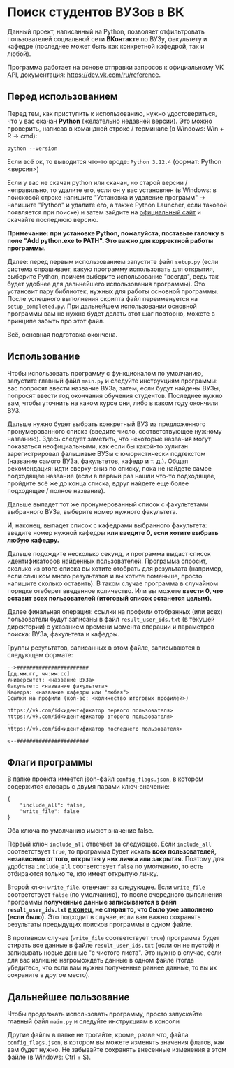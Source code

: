 # Поиск студентов ВУЗов в ВК
Данный проект, написанный на Python, позволяет отфильтровать пользователей социальной сети **ВКонтакте** по ВУЗу, факультету и кафедре (последнее может быть как конкретной кафедрой, так и любой). 

Программа работает на основе отправки запросов к официальному VK API, документация: https://dev.vk.com/ru/reference.

## Перед использованием
Перед тем, как приступить к использованию, нужно удостовериться, что у вас скачан **Python** (желательно недавней версии). Это можно проверить, написав в командной строке / терминале (в Windows: Win + R -> cmd):

`python --version`

Если всё ок, то выводится что-то вроде:
`Python 3.12.4` (формат: Python <версия>)

Если у вас не скачан python или скачан, но старой версии / неправильно, то удалите его, если он у вас установлен  (в Windows: в поисковой строке напишите "Установка и удаление программ" -> напишите "Python" и удалите его, а также Python Launcher, если таковой появляется при поиске) и затем зайдите на [официальный сайт](https://www.python.org/downloads/) и скачайте последнюю версию.

**Примечание: при установке Python, пожалуйста, поставьте галочку в поле "Add python.exe to PATH". Это важно для корректной работы программы.**

Далее: перед первым использованием запустите файл `setup.py` (если система спрашивает, какую программу использовать для открытия, выберите Python, причем выберите использование "всегда", ведь так будет удобнее для дальнейшего использования программы). Это установит пару библиотек, нужных для работы основной программы. После успешного выполнения скрипта файл переименуется на `setup_completed.py`.
При дальнейшем использовании основной программы вам не нужно будет делать этот шаг повторно, можете в принципе забыть про этот файл.

Всё, основная подготовка окончена.

## Использование
Чтобы использовать программу с функционалом по умолчанию, запустите главный файл `main.py` и следуйте инструкциям программы: вас попросят ввести название ВУЗа, затем, если будут найдены ВУЗы, попросят ввести год окончания обучения студентов. Последнее нужно вам, чтобы уточнить на каком курсе они, либо в каком году окончили ВУЗ. 

Дальше нужно будет выбрать конкретный ВУЗ из предложенного пронумерованного списка  (введите число, соответствующее нужному названию). Здесь следует заметить, что некоторые названия могут показаться неофициальными, как если бы какой-то хулиган зарегистрировал фальшивые ВУЗы с юмористически подтекстом (название самого ВУЗа, факультетов, кафедр и т. д.). Общая рекомендация: идти сверху-вниз по списку, пока не найдете самое подходящее название (если в первый раз нашли что-то подходящее, пройдите всё же до конца списка, вдруг найдете еще более подходящее / полное название).

Дальше выпадет тот же пронумерованный список с факультетами выбранного ВУЗа, выберите номер нужного факультета.

И, наконец, выпадет список с кафедрами выбранного факультета: введите номер нужной кафедры **или введите 0, если хотите выбрать любую кафедру.**

Дальше подождите несколько секунд, и программа выдаст список идентификаторов найденных пользователей. Программа спросит, сколько из этого списка вы хотите отобрать для результата (например, если слишком много результатов и вы хотите поменьше, просто напишите сколько оставить). В таком случае программа в случайном порядке отеберет введенное количество. Или вы можете **ввести 0, что оставит всех пользователей (итоговый список останется целым).**

Далее финальная операция: ссылки на профили отобранных (или всех) пользователи будут записаны в файл `result_user_ids.txt` (в текущей директории) с указанием времени момента операции и параметров поиска: ВУЗа, факультета и кафедры.

Группы результатов, записанных в этом файле, записываются в следующем формате:
```
-->#######################  
[дд.мм.гг, чч:мм:сс]
Университет: <название ВУЗа>
Факультет: <название факультета>
Кафедра: <название кафедры или "любая">
Ссылки на профили (кол-во: <количество итоговых профилей>)

https://vk.com/id<идентификатор первого пользователя>
https://vk.com/id<идентификатор второго пользователя>
...
https://vk.com/id<идентификатор последнего пользователя>

<--#######################
```


## Флаги программы
В папке проекта имеется json-файл `config_flags.json`, в котором содержится словарь с двумя парами ключ-значение: 

```
{
    "include_all": false,
    "write_file": false 
}
```

Оба ключа по умолчанию имеют значение false.

Первый ключ `include_all` отвечает за следующее. Если `include_all` соответствует `true`, то программа будет искать **всех пользователей, независимо от того, открытая у них личка или закрытая.** Поэтому для удобства `include_all` соответствует `false` по умолчанию, то есть отбираются только те, кто имеет открытую личку.

Второй ключ `write_file`. отвечает за следующее. Если `write_file` соответствует `false` (по умолчанию), то после очередного выполнения программы **полученные данные записываются в файл `result_user_ids.txt` <u>в конец</u>, не стирая то, что было уже заполнено (если было).** Это подходит в случае, если вам важно сохранять результаты предыдущих поисков программы в одном файле.

В противном случае (`write_file` соответствует `true`) программа будет стирать все данные в файле `result_user_ids.txt` (если он не пустой) и записывать новые данные "с чистого листа". Это нужно в случае, если для вас излишне нагромождать данные в одном файле (тогда убедитесь, что если вам нужны полученные раннее данные, то вы их сохраните в другое место).

## Дальнейшее пользование
Чтобы продолжать использовать программу, просто запускайте главный файл `main.py` и следуйте инструкциям в консоли

Другие файлы в папке не трогайте, кроме, разве что, файла `config_flags.json`, в котором вы можете изменять значения флагов, как вам будет нужно. Не забывайте сохранять внесенные изменения в этом файле (в Windows: Ctrl + S).